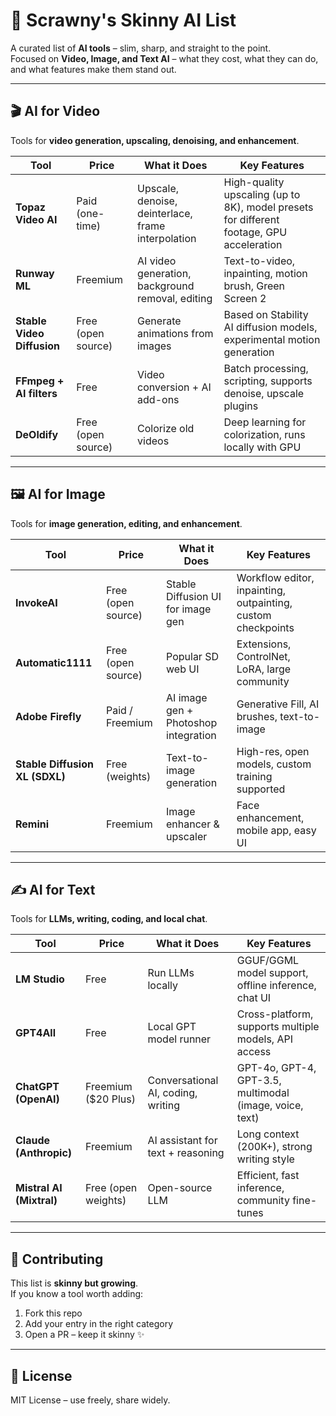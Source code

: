 # 📜 Scrawny's Skinny AI List

A curated list of **AI tools** – slim, sharp, and straight to the point.  
Focused on **Video, Image, and Text AI** – what they cost, what they can do, and what features make them stand out.  

---

## 🎬 AI for Video
Tools for **video generation, upscaling, denoising, and enhancement**.

| Tool | Price | What it Does | Key Features |
|------|-------|--------------|--------------|
| **Topaz Video AI** | Paid (one-time) | Upscale, denoise, deinterlace, frame interpolation | High-quality upscaling (up to 8K), model presets for different footage, GPU acceleration |
| **Runway ML** | Freemium | AI video generation, background removal, editing | Text-to-video, inpainting, motion brush, Green Screen 2 |
| **Stable Video Diffusion** | Free (open source) | Generate animations from images | Based on Stability AI diffusion models, experimental motion generation |
| **FFmpeg + AI filters** | Free | Video conversion + AI add-ons | Batch processing, scripting, supports denoise, upscale plugins |
| **DeOldify** | Free (open source) | Colorize old videos | Deep learning for colorization, runs locally with GPU |

---

## 🖼️ AI for Image
Tools for **image generation, editing, and enhancement**.

| Tool | Price | What it Does | Key Features |
|------|-------|--------------|--------------|
| **InvokeAI** | Free (open source) | Stable Diffusion UI for image gen | Workflow editor, inpainting, outpainting, custom checkpoints |
| **Automatic1111** | Free (open source) | Popular SD web UI | Extensions, ControlNet, LoRA, large community |
| **Adobe Firefly** | Paid / Freemium | AI image gen + Photoshop integration | Generative Fill, AI brushes, text-to-image |
| **Stable Diffusion XL (SDXL)** | Free (weights) | Text-to-image generation | High-res, open models, custom training supported |
| **Remini** | Freemium | Image enhancer & upscaler | Face enhancement, mobile app, easy UI |

---

## ✍️ AI for Text
Tools for **LLMs, writing, coding, and local chat**.

| Tool | Price | What it Does | Key Features |
|------|-------|--------------|--------------|
| **LM Studio** | Free | Run LLMs locally | GGUF/GGML model support, offline inference, chat UI |
| **GPT4All** | Free | Local GPT model runner | Cross-platform, supports multiple models, API access |
| **ChatGPT (OpenAI)** | Freemium ($20 Plus) | Conversational AI, coding, writing | GPT-4o, GPT-4, GPT-3.5, multimodal (image, voice, text) |
| **Claude (Anthropic)** | Freemium | AI assistant for text + reasoning | Long context (200K+), strong writing style |
| **Mistral AI (Mixtral)** | Free (open weights) | Open-source LLM | Efficient, fast inference, community fine-tunes |

---

## 🤝 Contributing
This list is **skinny but growing**.  
If you know a tool worth adding:
1. Fork this repo  
2. Add your entry in the right category  
3. Open a PR – keep it skinny ✨  

---

## 📜 License
MIT License – use freely, share widely.
